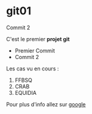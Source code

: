# git01
Commit 2

C'est le premier **projet git**

* Premier Commit
* Commit 2

Les cas vu en cours :

1. FFBSQ
2. CRAB
3. EQUIDIA

Pour plus d'info allez sur [google](http://www.google.fr)
